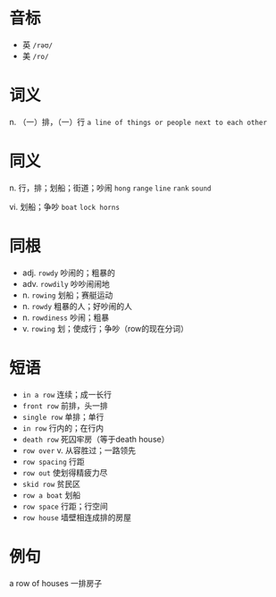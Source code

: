 # 音标

- 英 `/rəʊ/`
- 美 `/ro/`

# 词义

n. （一）排，（一）行
`a line of things or people next to each other`

# 同义

n. 行，排；划船；街道；吵闹
`hong` `range` `line` `rank` `sound`

vi. 划船；争吵
`boat` `lock horns`

# 同根

- adj. `rowdy` 吵闹的；粗暴的
- adv. `rowdily` 吵吵闹闹地
- n. `rowing` 划船；赛艇运动
- n. `rowdy` 粗暴的人；好吵闹的人
- n. `rowdiness` 吵闹；粗暴
- v. `rowing` 划；使成行；争吵（row的现在分词）

# 短语

- `in a row` 连续；成一长行
- `front row` 前排，头一排
- `single row` 单排；单行
- `in row` 行内的；在行内
- `death row` 死囚牢房（等于death house）
- `row over` v. 从容胜过；一路领先
- `row spacing` 行距
- `row out` 使划得精疲力尽
- `skid row` 贫民区
- `row a boat` 划船
- `row space` 行距；行空间
- `row house` 墙壁相连成排的房屋

# 例句

a row of houses
一排房子


